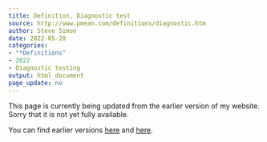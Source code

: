 ```yaml
---
title: Definition, Diagnostic test
source: http://www.pmean.com/definitions/diagnostic.htm
author: Steve Simon
date: 2022-05-28
categories:
- "*Definitions"
- 2022
- Diagnostic testing
output: html_document
page_update: no
---
```


This page is currently being updated from the earlier version of my website. Sorry that it is not yet fully available.

<!---More--->

You can find earlier versions [here][sim1] and [here][sim2].

[sim1]: http://www.pmean.com/definitions/diagnostic.htm
[sim2]: http://new.pmean.com/definition-diagnostic-test/

